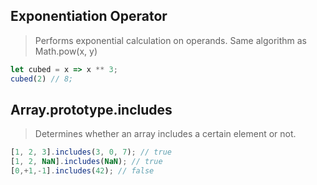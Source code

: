 ## Exponentiation Operator
> Performs exponential calculation on operands. Same algorithm as Math.pow(x, y)
 
```js
let cubed = x => x ** 3;
cubed(2) // 8;
```

## Array.prototype.includes
> Determines whether an array includes a certain element or not.
 ```js
[1, 2, 3].includes(3, 0, 7); // true
[1, 2, NaN].includes(NaN); // true
[0,+1,-1].includes(42); // false
```